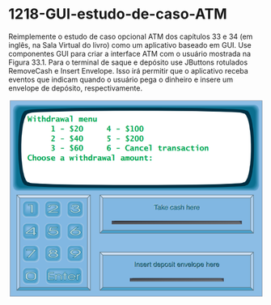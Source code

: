 # 1218-GUI-estudo-de-caso-ATM
Reimplemente o estudo de caso opcional ATM dos capítulos 33 e 34 (em inglês, na Sala Virtual do livro) como um aplicativo baseado em GUI. 
Use componentes GUI para criar a interface ATM com o usuário mostrada na Figura
33.1. Para o terminal de saque e depósito use JButtons rotulados RemoveCash e Insert Envelope. Isso irá permitir que o aplicativo
receba eventos que indicam quando o usuário pega o dinheiro e insere um envelope de depósito, respectivamente.

![imagem](1.PNG)
